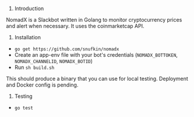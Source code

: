 1. Introduction

NomadX is a Slackbot written in Golang to monitor cryptocurrency prices and alert when necessary.
It uses the coinmarketcap API.

1. Installation

* `go get https://github.com/snufkin/nomadx`
* Create an app-env file with your bot's credentials (`NOMADX_BOTTOKEN`, `NOMADX_CHANNELID`, `NOMADX_BOTID`)
* Run `sh build.sh`

This should produce a binary that you can use for local testing. Deployment and Docker config is pending.

1. Testing

* `go test`